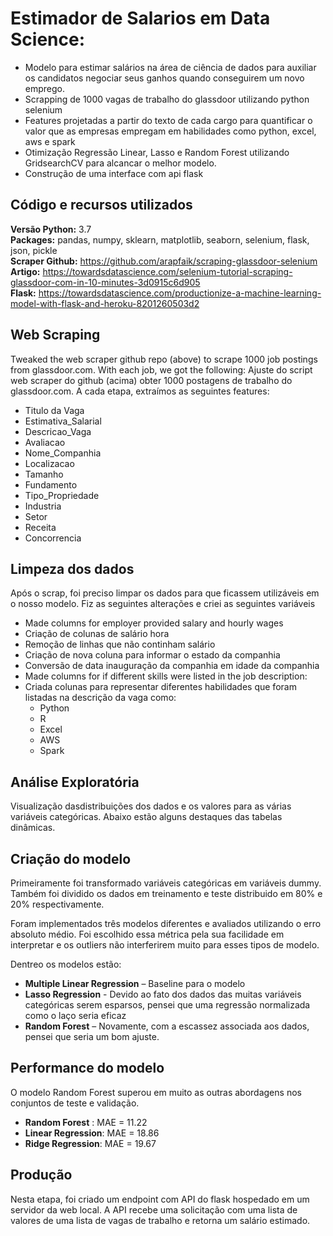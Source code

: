# Estimador de Salarios em Data Science:
* Modelo para estimar salários na área de ciência de dados para auxiliar os candidatos negociar seus ganhos quando conseguirem um novo emprego.
* Scrapping de 1000 vagas de trabalho do glassdoor utilizando python selenium
* Features projetadas a partir do texto de cada cargo para quantificar o valor que as empresas empregam em habilidades como python, excel, aws e spark 
 * Otimização Regressão Linear, Lasso e Random Forest utilizando GridsearchCV para alcancar o melhor modelo. 
* Construção de uma interface com api flask 

## Código e recursos utilizados 
**Versão Python:** 3.7  
**Packages:** pandas, numpy, sklearn, matplotlib, seaborn, selenium, flask, json, pickle  
**Scraper Github:** https://github.com/arapfaik/scraping-glassdoor-selenium  
**Artigo:** https://towardsdatascience.com/selenium-tutorial-scraping-glassdoor-com-in-10-minutes-3d0915c6d905  
**Flask:** https://towardsdatascience.com/productionize-a-machine-learning-model-with-flask-and-heroku-8201260503d2


## Web Scraping
Tweaked the web scraper github repo (above) to scrape 1000 job postings from glassdoor.com. With each job, we got the following:
Ajuste do script web scraper do github (acima) obter 1000 postagens de trabalho do glassdoor.com. A cada etapa, extraímos as seguintes features:
*	Titulo da Vaga
*	Estimativa_Salarial
*	Descricao_Vaga
*	Avaliacao
*	Nome_Companhia
*	Localizacao
*	Tamanho
*	Fundamento
*	Tipo_Propriedade
*	Industria
*	Setor
*	Receita
*	Concorrencia


## Limpeza dos dados
Após o scrap, foi preciso limpar os dados para que ficassem utilizáveis em o nosso modelo. Fiz as seguintes alterações e criei as seguintes variáveis

*	Made columns for employer provided salary and hourly wages
*	Criação de colunas de salário hora 
*	Remoção de linhas que não continham salário 
*	Criação de nova coluna para informar o estado da companhia 
*	Conversão de data inauguração da companhia em idade da companhia 
*	Made columns for if different skills were listed in the job description:
*	Criada colunas para representar diferentes habilidades que foram listadas na descrição da vaga como:
    * Python  
    * R  
    * Excel  
    * AWS  
    * Spark 


## Análise Exploratória
Visualização dasdistribuições dos dados e os valores para as várias variáveis categóricas. Abaixo estão alguns destaques das tabelas dinâmicas. 


## Criação do modelo 
Primeiramente foi transformado variáveis categóricas em variáveis dummy. Também foi dividido os dados em treinamento e teste distribuido em 80% e 20% respectivamente.

Foram implementados três modelos diferentes e avaliados utilizando o erro absoluto médio. Foi escolhido essa métrica pela sua facilidade em interpretar e os outliers não interferirem muito para esses tipos de modelo.   

Dentreo os modelos estão:
*	**Multiple Linear Regression** – Baseline para o modelo
*	**Lasso Regression** - Devido ao fato dos dados das muitas variáveis ​​categóricas serem esparsos, pensei que uma regressão normalizada como o laço seria eficaz
*	**Random Forest** – Novamente, com a escassez associada aos dados, pensei que seria um bom ajuste. 

## Performance do modelo
O modelo Random Forest superou em muito as outras abordagens nos conjuntos de teste e validação. 
*	**Random Forest** : MAE = 11.22
*	**Linear Regression**: MAE = 18.86
*	**Ridge Regression**: MAE = 19.67

## Produção
Nesta etapa, foi criado um endpoint com API do flask hospedado em um servidor da web local. A API recebe uma solicitação com uma lista de valores de uma lista de vagas de trabalho e retorna um salário estimado.
 



